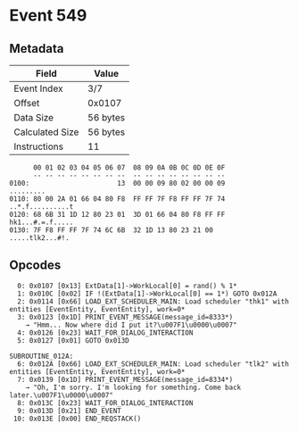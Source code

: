 # Event 549

## Metadata

| Field           | Value    |
|-----------------|----------|
| Event Index     | 3/7      |
| Offset          | 0x0107   |
| Data Size       | 56 bytes |
| Calculated Size | 56 bytes |
| Instructions    | 11       |

```
      00 01 02 03 04 05 06 07  08 09 0A 0B 0C 0D 0E 0F
      -- -- -- -- -- -- -- --  -- -- -- -- -- -- -- --
0100:                      13  00 00 09 80 02 00 00 09         .........
0110: 80 00 2A 01 66 04 80 F8  FF FF 7F F8 FF FF 7F 74  ..*.f..........t
0120: 68 6B 31 1D 12 80 23 01  3D 01 66 04 80 F8 FF FF  hk1...#.=.f.....
0130: 7F F8 FF FF 7F 74 6C 6B  32 1D 13 80 23 21 00     .....tlk2...#!. 
```

## Opcodes

```
  0: 0x0107 [0x13] ExtData[1]->WorkLocal[0] = rand() % 1*
  1: 0x010C [0x02] IF !(ExtData[1]->WorkLocal[0] == 1*) GOTO 0x012A
  2: 0x0114 [0x66] LOAD_EXT_SCHEDULER_MAIN: Load scheduler "thk1" with entities [EventEntity, EventEntity], work=0*
  3: 0x0123 [0x1D] PRINT_EVENT_MESSAGE(message_id=8333*)
    → "Hmm... Now where did I put it?\u007F1\u0000\u0007"
  4: 0x0126 [0x23] WAIT_FOR_DIALOG_INTERACTION
  5: 0x0127 [0x01] GOTO 0x013D

SUBROUTINE_012A:
  6: 0x012A [0x66] LOAD_EXT_SCHEDULER_MAIN: Load scheduler "tlk2" with entities [EventEntity, EventEntity], work=0*
  7: 0x0139 [0x1D] PRINT_EVENT_MESSAGE(message_id=8334*)
    → "Oh, I'm sorry. I'm looking for something. Come back later.\u007F1\u0000\u0007"
  8: 0x013C [0x23] WAIT_FOR_DIALOG_INTERACTION
  9: 0x013D [0x21] END_EVENT
 10: 0x013E [0x00] END_REQSTACK()
```
